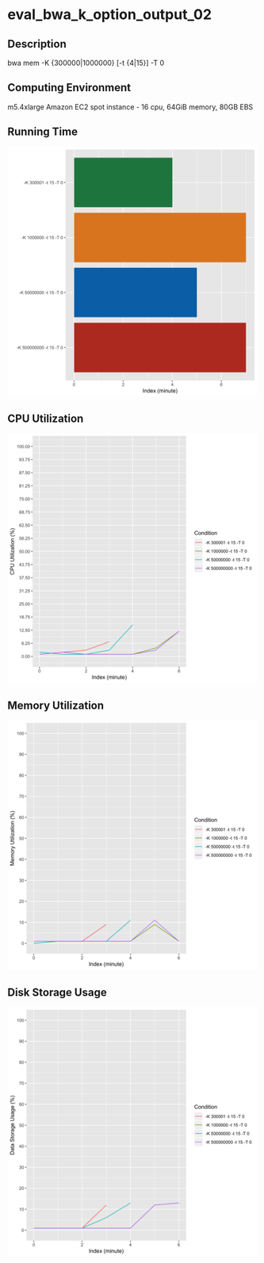 # eval_bwa_k_option_output_02

## Description
bwa mem -K {300000|1000000} [-t {4|15}] -T 0

## Computing Environment
m5.4xlarge Amazon EC2 spot instance - 16 cpu, 64GiB memory, 80GB EBS

## Running Time
![Running Time](output/running_time.png)

## CPU Utilization
![CPU Utilization](output/cpu_utilization.png)

## Memory Utilization
![Memory Utilization](output/memory_utilization.png)

## Disk Storage Usage
![Disk Storage Usage](output/disk_storage_usage.png)
